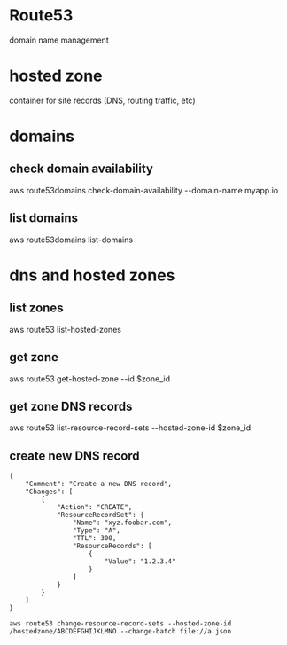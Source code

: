# Route53

domain name management

# hosted zone

container for site records (DNS, routing traffic, etc)

# domains

## check domain availability

aws route53domains check-domain-availability --domain-name myapp.io

## list domains

aws route53domains list-domains

# dns and hosted zones

## list zones

aws route53 list-hosted-zones

## get zone

aws route53 get-hosted-zone --id $zone_id

## get zone DNS records

aws route53 list-resource-record-sets --hosted-zone-id $zone_id

## create new DNS record

```
{
    "Comment": "Create a new DNS record",
    "Changes": [
        {
            "Action": "CREATE",
            "ResourceRecordSet": {
                "Name": "xyz.foobar.com",
                "Type": "A",
                "TTL": 300,
                "ResourceRecords": [
                    {
                        "Value": "1.2.3.4"
                    }
                ]
            }
        }
    ]
}
```

```
aws route53 change-resource-record-sets --hosted-zone-id /hostedzone/ABCDEFGHIJKLMNO --change-batch file://a.json
```
